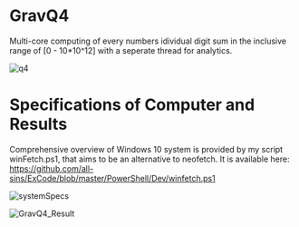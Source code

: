 # GravQ4 #

Multi-core computing of every numbers idividual digit sum in the inclusive range of [0 - 10*10^12] with a seperate thread for analytics. 

![q4](https://github.com/all-sins/GravQ4/assets/62400484/8353a642-025c-4e56-a4f8-d7d3529a01e0)

# Specifications of Computer and Results #
Comprehensive overview of Windows 10 system is provided by my script winFetch.ps1, that aims to be an alternative to neofetch. It is available here: https://github.com/all-sins/ExCode/blob/master/PowerShell/Dev/winfetch.ps1

![systemSpecs](https://github.com/all-sins/GravQ4/assets/62400484/8859ce8a-ba7b-46e6-993b-1e1ae9fa6921)

![GravQ4_Result](https://github.com/all-sins/GravQ4/assets/62400484/0106e7b7-0295-4190-bfb6-3015e13302fa)
